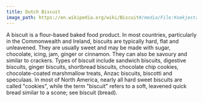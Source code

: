 ```yaml
---
title: Dutch Biscuit
image_path: https://en.wikipedia.org/wiki/Biscuit#/media/File:Koekjestrommel_open.jpg
---
```

A biscuit is a flour-based baked food product. In most countries, particularly in the Commonwealth and Ireland, biscuits are typically hard, flat and unleavened. They are usually sweet and may be made with sugar, chocolate, icing, jam, ginger or cinnamon. They can also be savoury and similar to crackers. Types of biscuit include sandwich biscuits, digestive biscuits, ginger biscuits, shortbread biscuits, chocolate chip cookies, chocolate-coated marshmallow treats, Anzac biscuits, biscotti and speculaas. In most of North America, nearly all hard sweet biscuits are called "cookies", while the term "biscuit" refers to a soft, leavened quick bread similar to a scone; see biscuit (bread). 